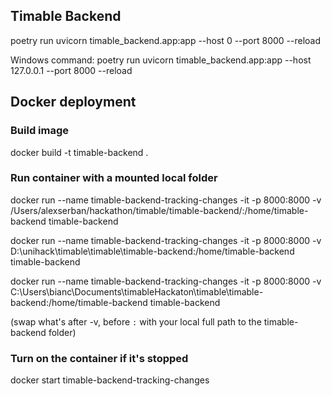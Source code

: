## Timable Backend

poetry run uvicorn timable_backend.app:app --host 0 --port 8000 --reload

Windows command: poetry run uvicorn timable_backend.app:app --host 127.0.0.1 --port 8000 --reload

## Docker deployment

### Build image

docker build -t timable-backend .

### Run container with a mounted local folder

docker run --name timable-backend-tracking-changes -it -p 8000:8000 -v /Users/alexserban/hackathon/timable/timable-backend/:/home/timable-backend timable-backend

docker run --name timable-backend-tracking-changes -it -p 8000:8000 -v D:\unihack\timable\timable\timable-backend:/home/timable-backend timable-backend

docker run --name timable-backend-tracking-changes -it -p 8000:8000 -v C:\Users\bianc\Documents\timableHackaton\timable\timable-backend:/home/timable-backend timable-backend

(swap what's after -v, before `:` with your local full path to the timable-backend folder)

### Turn on the container if it's stopped

docker start timable-backend-tracking-changes

